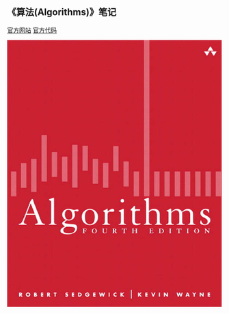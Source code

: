 ## 《算法(Algorithms)》笔记

[官方网站](https://algs4.cs.princeton.edu/home/) 
[官方代码](https://algs4.cs.princeton.edu/code/)

![](https://raw.githubusercontent.com/massquantity/Princeton-Algorithms/master/pic/000.png)

